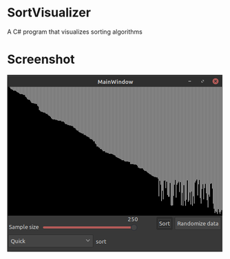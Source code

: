 # SortVisualizer
A C# program that visualizes sorting algorithms
# Screenshot
![GitHub Logo](/Screenshot.png)
